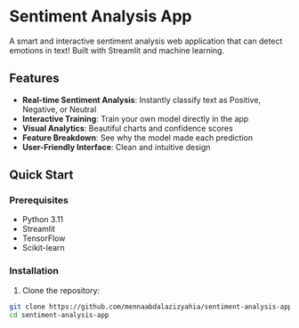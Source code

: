 # Sentiment Analysis App

A smart and interactive sentiment analysis web application that can detect emotions in text! Built with Streamlit and machine learning.

## Features

- **Real-time Sentiment Analysis**: Instantly classify text as Positive, Negative, or Neutral
- **Interactive Training**: Train your own model directly in the app
- **Visual Analytics**: Beautiful charts and confidence scores
- **Feature Breakdown**: See why the model made each prediction
- **User-Friendly Interface**: Clean and intuitive design

## Quick Start

### Prerequisites
- Python 3.11
- Streamlit
- TensorFlow
- Scikit-learn

### Installation

1. Clone the repository:
```bash
git clone https://github.com/mennaabdalazizyahia/sentiment-analysis-app.git
cd sentiment-analysis-app
